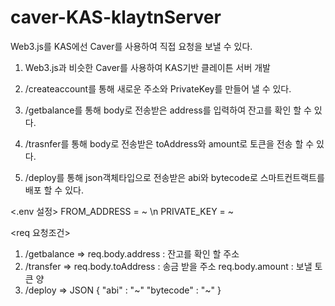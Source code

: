 # caver-KAS-klaytnServer

Web3.js를 KAS에선 Caver를 사용하여 직접 요청을 보낼 수 있다.

1. Web3.js과 비슷한 Caver를 사용하여 KAS기반 클레이튼 서버 개발

2. /createaccount를 통해 새로운 주소와 PrivateKey를 만들어 낼 수 있다.

3. /getbalance를 통해 body로 전송받은 address를 입력하여 잔고를 확인 할 수 있다.

4. /trasnfer를 통해 body로 전송받은 toAddress와 amount로 토큰을 전송 할 수 있다.

5. /deploy를 통해 json객체타입으로 전송받은 abi와 bytecode로 스마트컨트랙트를 배포 할 수 있다.

<.env 설정>
FROM_ADDRESS = ~ \n
PRIVATE_KEY = ~

<req 요청조건>
1. /getbalance => req.body.address : 잔고를 확인 할 주소
2. /transfer => req.body.toAddress : 송금 받을 주소
                req.body.amount : 보낼 토큰 양
3. /deploy => JSON {
                      "abi" : "~"
                      "bytecode" : "~"
                   }

